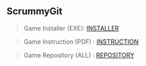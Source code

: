 ## ScrummyGit
> Game Installer (EXE): [INSTALLER](https://drive.google.com/drive/folders/16lTSAkAJZAkVrKM5HdkAPYuJy3fVaSC9?usp=share_link)

> Game Instruction (PDF) : [INSTRUCTION](https://drive.google.com/file/d/16lQBNgSHIxghDNHiW7RSAss4tcKLWvBe/view?usp=share_link)

> Game Repository (ALL) : [REPOSITORY](https://drive.google.com/drive/folders/1FIxiz2nQQHQwbENXq6wkFwbutgjfpL-l?usp=share_link)
